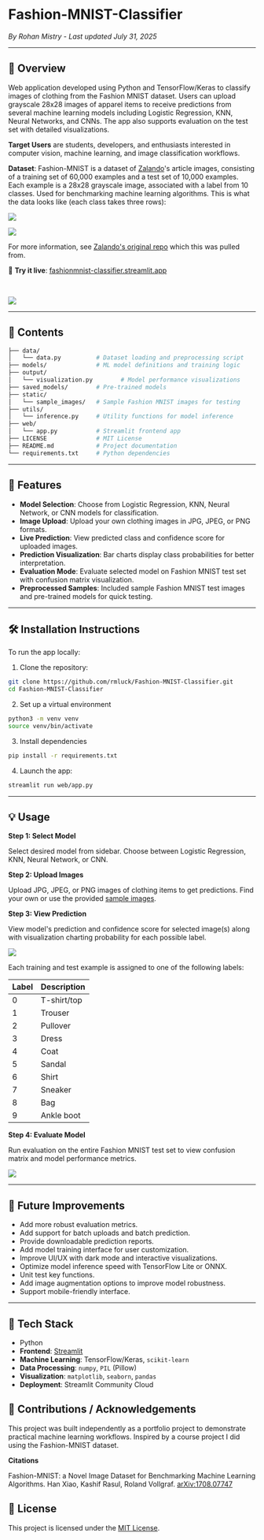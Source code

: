 # Fashion-MNIST-Classifier

*By Rohan Mistry - Last updated July 31, 2025*

---

## 📖 Overview

Web application developed using Python and TensorFlow/Keras to classify images of clothing from the Fashion MNIST dataset. Users can upload grayscale 28x28 images of apparel items to receive predictions from several machine learning models including Logistic Regression, KNN, Neural Networks, and CNNs. The app also supports evaluation on the test set with detailed visualizations.

**Target Users** are students, developers, and enthusiasts interested in computer vision, machine learning, and image classification workflows.

**Dataset**: Fashion-MNIST is a dataset of [Zalando](https://jobs.zalando.com/tech/)'s article images, consisting of a training set of 60,000 examples and a test set of 10,000 examples. Each example is a 28x28 grayscale image, associated with a label from 10 classes. Used for benchmarking machine learning algorithms. This is what the data looks like (each class takes three rows):

![](/static/img/fashion-mnist_dataset.png)

![](/static/img/fashion-mnist_dataset.gif)

For more information, see [Zalando's original repo](https://github.com/zalandoresearch/fashion-mnist) which this was pulled from.

🔗 **Try it live**: [fashionmnist-classifier.streamlit.app](https://fashionmnist-classifier.streamlit.app)

<br>

![](/static/img/streamlit_demo_application.png)

---

## 📁 Contents

```bash
├── data/
│   └── data.py          # Dataset loading and preprocessing script
├── models/              # ML model definitions and training logic
├── output/
│   └── visualization.py        # Model performance visualizations
├── saved_models/        # Pre-trained models
├── static/           
│   └── sample_images/   # Sample Fashion MNIST images for testing
├── utils/           
│   └── inference.py     # Utility functions for model inference
├── web/           
│   └── app.py           # Streamlit frontend app
├── LICENSE              # MIT License
├── README.md            # Project documentation
└── requirements.txt     # Python dependencies
```

---

## 🌟 Features

* **Model Selection**: Choose from Logistic Regression, KNN, Neural Network, or CNN models for classification.
* **Image Upload**: Upload your own clothing images in JPG, JPEG, or PNG formats.
* **Live Prediction**: View predicted class and confidence score for uploaded images.
* **Prediction Visualization**: Bar charts display class probabilities for better interpretation.
* **Evaluation Mode**: Evaluate selected model on Fashion MNIST test set with confusion matrix visualization.
* **Preprocessed Samples**: Included sample Fashion MNIST test images and pre-trained models for quick testing.

---

## 🛠️ Installation Instructions

To run the app locally:
1. Clone the repository:
```bash
git clone https://github.com/rmluck/Fashion-MNIST-Classifier.git
cd Fashion-MNIST-Classifier
```
2. Set up a virtual environment
```bash
python3 -m venv venv
source venv/bin/activate
```
3. Install dependencies
```bash
pip install -r requirements.txt
```
4. Launch the app:
```bash
streamlit run web/app.py
```

---

## 💡 Usage

**Step 1: Select Model**

Select desired model from sidebar. Choose between Logistic Regression, KNN, Neural Network, or CNN.

**Step 2: Upload Images**

Upload JPG, JPEG, or PNG images of clothing items to get predictions. Find your own or use the provided [sample images](/static/sample_images/).

**Step 3: View Prediction**

View model's prediction and confidence score for selected image(s) along with visualization charting probability for each possible label.

![](/static/img/prediction_results.png)

Each training and test example is assigned to one of the following labels:

| Label | Description |
| --- | --- |
| 0 | T-shirt/top |
| 1 | Trouser |
| 2 | Pullover |
| 3 | Dress |
| 4 | Coat |
| 5 | Sandal |
| 6 | Shirt |
| 7 | Sneaker |
| 8 | Bag |
| 9 | Ankle boot |

**Step 4: Evaluate Model**

Run evaluation on the entire Fashion MNIST test set to view confusion matrix and model performance metrics.

![](/static/img/evaluation_metrics.png)

---

## 🚧 Future Improvements

* Add more robust evaluation metrics.
* Add support for batch uploads and batch prediction.
* Provide downloadable prediction reports.
* Add model training interface for user customization.
* Improve UI/UX with dark mode and interactive visualizations.
* Optimize model inference speed with TensorFlow Lite or ONNX.
* Unit test key functions.
* Add image augmentation options to improve model robustness.
* Support mobile-friendly interface.

---

## 🧰 Tech Stack

* Python
* **Frontend**: [Streamlit](https://streamlit.io/)
* **Machine Learning**: TensorFlow/Keras, `scikit-learn`
* **Data Processing**: `numpy`, `PIL` (Pillow)
* **Visualization**: `matplotlib`, `seaborn`, `pandas`
* **Deployment**: Streamlit Community Cloud

## 🙏 Contributions / Acknowledgements

This project was built independently as a portfolio project to demonstrate practical machine learning workflows. Inspired by a course project I did using the Fashion-MNIST dataset.

**Citations**

Fashion-MNIST: a Novel Image Dataset for Benchmarking Machine Learning Algorithms. Han Xiao, Kashif Rasul, Roland Vollgraf. [arXiv:1708.07747](http://arxiv.org/abs/1708.07747)

## 🪪 License

This project is licensed under the [MIT License](/LICENSE).